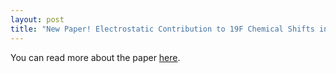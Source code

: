 ```yaml
---
layout: post
title: "New Paper! Electrostatic Contribution to 19F Chemical Shifts in Fluorotryptophans in Proteins"
---
```


You can read more about the paper [here](https://github.com/riclzh/novelchemrxn/blob/master/files/papers/maxwell-biochemistry.pdf).

